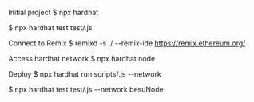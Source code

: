 Initial project
$ npx hardhat

$ npx hardhat test test/<file-name>.js

Connect to Remix
$ remixd -s ./ --remix-ide https://remix.ethereum.org/

Access hardhat network
$ npx hardhat node

Deploy
$ npx hardhat run scripts/<deploy-file-name>.js --network <network-name>

$ npx hardhat test test/<file-name>.js --network besuNode